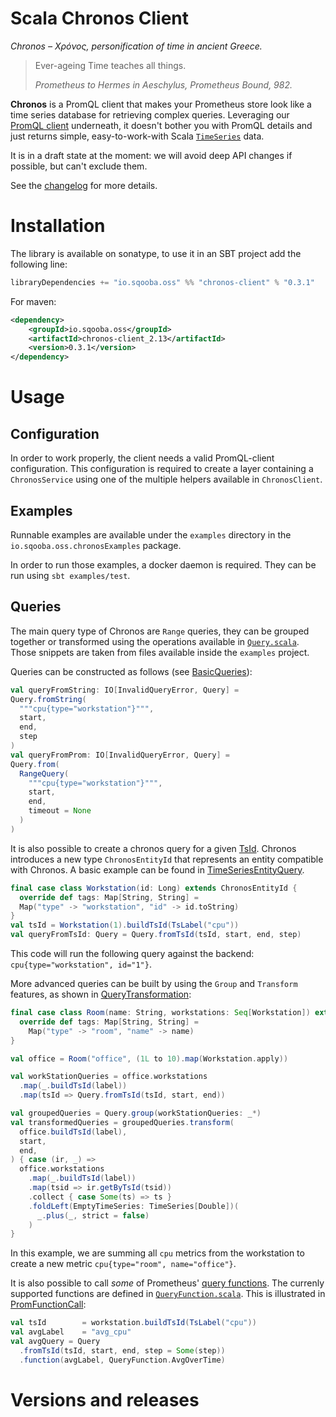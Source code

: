 # Scala Chronos Client

_Chronos – Χρόνος, personification of time in ancient Greece._

> Ever-ageing Time teaches all things.
>
> _Prometheus to Hermes in Aeschylus, Prometheus Bound, 982._

**Chronos** is a PromQL client that makes your Prometheus store look like a time series
database for retrieving complex queries. Leveraging our [PromQL client][2] underneath,
it doesn't bother you with PromQL details and just returns simple, easy-to-work-with
Scala [`TimeSeries`][2] data.

It is in a draft state at the moment: we will avoid deep API changes if possible, but
can't exclude them.

See the [changelog](CHANGELOG.md) for more details.

# Installation

The library is available on sonatype, to use it in an SBT project add the following line:

```scala
libraryDependencies += "io.sqooba.oss" %% "chronos-client" % "0.3.1"
```

For maven:

```xml
<dependency>
    <groupId>io.sqooba.oss</groupId>
    <artifactId>chronos-client_2.13</artifactId>
    <version>0.3.1</version>
</dependency>
```

# Usage

## Configuration

In order to work properly, the client needs a valid PromQL-client configuration.
This configuration is required to create a layer containing a `ChronosService` using one of the multiple helpers available in `ChronosClient`.

## Examples

Runnable examples are available under the `examples` directory in the `io.sqooba.oss.chronosExamples` package.

In order to run those examples, a docker daemon is required. They can be run using `sbt examples/test`.

## Queries

The main query type of Chronos are `Range` queries, they can be grouped together or transformed using the operations available in
[`Query.scala`](src/main/scala/io/sqooba/oss/chronos/Query.scala). Those snippets are taken from files available inside the `examples` project.

Queries can be constructed as follows (see [BasicQueries](examples/src/test/scala/io/sqooba/oss/chronosExamples/BasicQueries.scala)):

```scala
val queryFromString: IO[InvalidQueryError, Query] =
Query.fromString(
  """cpu{type="workstation"}""",
  start,
  end,
  step
)
val queryFromProm: IO[InvalidQueryError, Query] =
Query.from(
  RangeQuery(
    """cpu{type="workstation"}""",
    start,
    end,
    timeout = None
  )
)
```

It is also possible to create a chronos query for a given [TsId][2].
Chronos introduces a new type `ChronosEntityId` that represents an entity compatible with Chronos.
A basic example can be found in [TimeSeriesEntityQuery](examples/src/test/scala/io/sqooba/oss/chronosExamples/TimeseriesEntityQuery.scala).

```scala
final case class Workstation(id: Long) extends ChronosEntityId {
  override def tags: Map[String, String] =
  Map("type" -> "workstation", "id" -> id.toString)
}
val tsId = Workstation(1).buildTsId(TsLabel("cpu"))
val queryFromTsId: Query = Query.fromTsId(tsId, start, end, step)
```

This code will run the following query against the backend: `cpu{type="workstation", id="1"}`.

More advanced queries can be built by using the `Group` and `Transform` features,
as shown in [QueryTransformation](examples/src/test/scala/io/sqooba/oss/chronosExamples/QueryTransformation.scala):

```scala
final case class Room(name: String, workstations: Seq[Workstation]) extends ChronosEntityId {
  override def tags: Map[String, String] =
    Map("type" -> "room", "name" -> name)
}

val office = Room("office", (1L to 10).map(Workstation.apply))

val workStationQueries = office.workstations
  .map(_.buildTsId(label))
  .map(tsId => Query.fromTsId(tsId, start, end))

val groupedQueries = Query.group(workStationQueries: _*)
val transformedQueries = groupedQueries.transform(
  office.buildTsId(label),
  start,
  end,
) { case (ir, _) =>
  office.workstations
    .map(_.buildTsId(label))
    .map(tsid => ir.getByTsId(tsid))
    .collect { case Some(ts) => ts }
    .foldLeft(EmptyTimeSeries: TimeSeries[Double])(
      _.plus(_, strict = false)
    )
}
```

In this example, we are summing all `cpu` metrics from the workstation to create a new metric `cpu{type="room", name="office"}`.

It is also possible to call _some_ of Prometheus' [query functions](https://prometheus.io/docs/prometheus/latest/querying/functions/).
The currenly supported functions are defined in [`QueryFunction.scala`](src/main/scala/io/sqooba/oss/chronos/QueryFunction.scala).
This is illustrated in [PromFunctionCall](examples/src/test/scala/io/sqooba/oss/chronosExamples/PromFunctionCall.scala):

```scala
val tsId        = workstation.buildTsId(TsLabel("cpu"))
val avgLabel    = "avg_cpu"
val avgQuery = Query
  .fromTsId(tsId, start, end, step = Some(step))
  .function(avgLabel, QueryFunction.AvgOverTime)
```

# Versions and releases

[1]: https://github.com/Sqooba/scala-promql-client
[2]: https://github.com/Sqooba/scala-timeseries-lib
